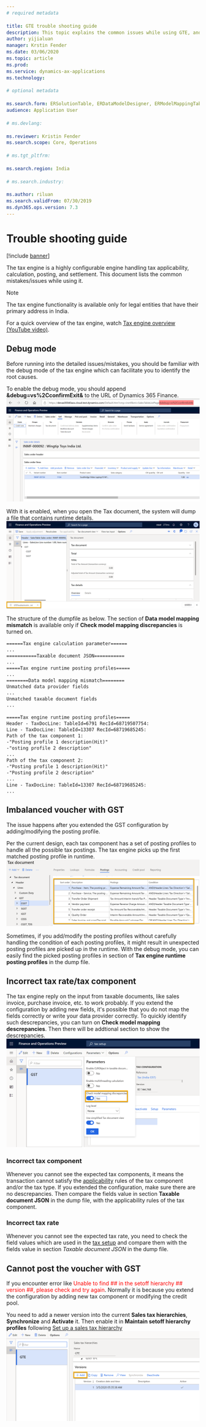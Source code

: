 ```yaml
---
# required metadata

title: GTE trouble shooting guide
description: This topic explains the common issues while using GTE, and how to resolve them.
author: yijialuan
manager: Krstin Fender
ms.date: 03/06/2020
ms.topic: article
ms.prod:
ms.service: dynamics-ax-applications
ms.technology:

# optional metadata

ms.search.form: ERSolutionTable, ERDataModelDesigner, ERModelMappingTable
audience: Application User

# ms.devlang:

ms.reviewer: Kristin Fender
ms.search.scope: Core, Operations

# ms.tgt_pltfrm:

ms.search.region: India

# ms.search.industry:

ms.author: riluan
ms.search.validFrom: 07/30/2019
ms.dyn365.ops.version: 7.3
---
```


# Trouble shooting guide

[!include [banner](../includes/banner.md)]

The tax engine is a highly configurable engine handling tax applicability, calculation, posting, and settlement. This document lists the common mistakes/issues while using it.

> [!NOTE]
> The tax engine functionality is available only for legal entities that have their primary address in India.

For a quick overview of the tax engine, watch [Tax engine overview (YouTube video)](https://www.youtube.com/watch?v=jAFpEBOtNWI&feature=youtu.be).

## Debug mode

Before running into the detailed issues/mistakes, you should be familiar with the debug mode of the tax engine which can facilitate you to identify the root causes.

To enable the debug mode, you should append **&debug=vs%2CconfirmExit&** to the URL of Dynamics 365 Finance.
![Enable debug model](media/GTE-debug-mode.png)

With it is enabled, when you open the Tax document, the system will dump a file that contains runtime details.
![Dump tax engine runtime information](media/GTE-debug-mode-download-file.png)

The structure of the dumpfile as below. The section of **Data model mapping mismatch** is available only if **Check model mapping discrepancies** is turned on.

```
======Tax engine calculation parameter======
...
===========Taxable document JSON===========
...
=====Tax engine runtime posting profiles=====
...
========Data model mapping mismatch========
Unmatched data provider fields
...
Unmatched taxable document fields
...

=====Tax engine runtime posting profiles=====
Header - TaxDocLine: TableId=6791 RecId=68719507754:
Line - TaxDocLine: TableId=13307 RecId=68719685245:
Path of the tax component 1:
-"Posting profile 1 description(Hit)"
-"osting profile 2 description"
...
Path of the tax component 2:
-"Posting profile 1 description(Hit)"
-"Posting profile 2 description"
...
Line - TaxDocLine: TableId=13307 RecId=68719685245:
...
```

## Imbalanced voucher with GST

The issue happens after you extended the GST configuration by adding/modifying the posting profile.

Per the current design, each tax component has a set of posting profiles to handle all the possible tax postings. The tax engine picks up the first matched posting profile in runtime.
![GST posting profiles](media/GST-posting-profiles.png)

Sometimes, if you add/modify the posting profiles without carefully handling the condition of each posting profiles, it might result in unexpected posting profiles are picked up in the runtime.
With the debug mode, you can easily find the picked posting profiles in section of **Tax engine runtime posting profiles** in the dump file.

## Incorrect tax rate/tax component

The tax engine reply on the input from taxable documents, like sales invoice, purchase invoice, etc. to work probably. If you extend the configuration by adding new fields, it's possible that you do not map the fields correctly or write your data provider correctly. To quickly identify such descrepancies, you can turn on **Check model mapping descrepancies**. Then there will be addtional section to show the descrepancies.
![GTE model mapping descrepancies](media/GTE-model-mapping-deprepancies.png)

### Incorrect tax component

Whenever you cannot see the expected tax components, it means the transaction cannot satisfy the [applicability](../general-ledger/tax-engine-applicability.md) rules of the tax component and/or the tax type. If you extended the configuration, make sure there are no descrepancies. Then compare the fields value in section **Taxable document JSON** in the dump file, with the applicability rules of the tax component.

### Incorrect tax rate

Whenever you cannot see the expected tax rate, you need to check the field values which are used in the [tax setup](apac-ind-gst-apac-ind-GST-set-up-rate-percentage-tables.md) and compare them with the fields value in section _Taxable document JSON_ in the dump file.

## Cannot post the voucher with GST

If you encounter error like <span style="color:red">Unable to find ## in the setoff hierarchy ## version ##, please check and try again</span>. Normally it is because you extend the configuration by adding new tax component or modifying the credit pool.

You need to add a newer version into the current **Sales tax hierarchies**, **Synchronize** and **Activate** it. Then enable it in **Maintain setoff hierarchy profiles** following [Set up a sales tax hierarchy](apac-ind-gst-apac-ind-GST-set-up-activate-tax-hierarchy-tree.md)
![Add new version of sales tax hierarchies](media/IND-GST-add-new-hierarchy.png)
